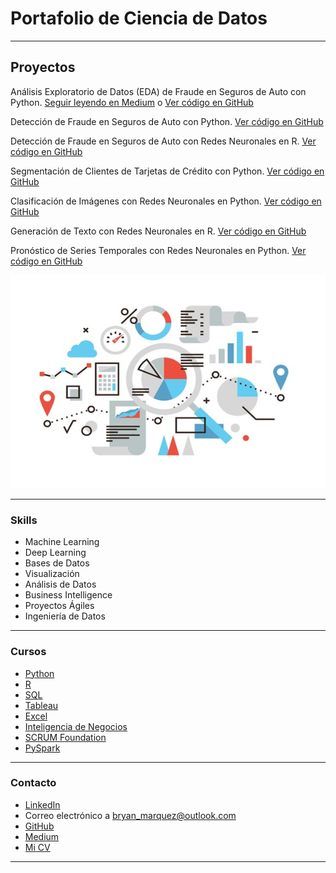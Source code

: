 # Portafolio de Ciencia de Datos

---

## Proyectos

Análisis Exploratorio de Datos (EDA) de Fraude en Seguros de Auto con Python. [Seguir leyendo en Medium](https://medium.com/@bryan.didier.marquez/detección-de-fraude-en-seguros-de-auto-eda-en-python-173de2c759a6) o [Ver código en GitHub](https://github.com/bryan-marquez/proyecto-portafolio/blob/main/notebooks/EDA_fraude_seguros_auto.ipynb)

Detección de Fraude en Seguros de Auto con Python. [Ver código en GitHub](https://github.com/bryan-marquez/proyecto-portafolio/blob/main/notebooks/Modelado_fraude_seguros_auto-Pipe.ipynb)

Detección de Fraude en Seguros de Auto con Redes Neuronales en R. [Ver código en GitHub](https://github.com/bryan-marquez/redes_neuronales/blob/main/colab_notebooks/NN_fraude_autos_VD_R.ipynb)

Segmentación de Clientes de Tarjetas de Crédito con Python. [Ver código en GitHub](https://github.com/bryan-marquez/proyecto-portafolio/blob/main/notebooks/Clustering_clientes-KMeans.ipynb)

Clasificación de Imágenes con Redes Neuronales en Python. [Ver código en GitHub](https://github.com/bryan-marquez/redes_neuronales/blob/main/colab_notebooks/CNN_TransferLearning_Flowers.ipynb)

Generación de Texto con Redes Neuronales en R. [Ver código en GitHub](https://github.com/bryan-marquez/redes_neuronales/blob/main/colab_notebooks/TextGenerator_RNN_LSTM_R.ipynb)

Pronóstico de Series Temporales con Redes Neuronales en Python. [Ver código en GitHub](https://github.com/bryan-marquez/redes_neuronales/blob/main/colab_notebooks/TimeSeries_RNN_LSTM_TSG.ipynb)

[<img src="images/Data-Science-_-Evolucion.jpg?raw=true"/>](https://medium.com/@bryan.didier.marquez)

---

### Skills

- Machine Learning
- Deep Learning
- Bases de Datos
- Visualización
- Análisis de Datos
- Business Intelligence
- Proyectos Ágiles
- Ingeniería de Datos

---

### Cursos

- [Python](/pdf/Certificado_Python.pdf)
- [R](/pdf/Certificado_R.pdf)
- [SQL](/pdf/Certificado_SQL.pdf)
- [Tableau](/pdf/Certificado_Tableau.pdf)
- [Excel](/pdf/Diploma_Macros_Excel.pdf)
- [Inteligencia de Negocios](/pdf/Diploma_Tecnico_Inteligencia_Negocios.pdf)
- [SCRUM Foundation](/pdf/Certificate_Scrum_Foundation.pdf)
- [PySpark](/pdf/Certificado_PySpark.pdf)

---

### Contacto

- [LinkedIn](https://www.linkedin.com/in/bryan-marquez-alvarez/)
- Correo electrónico a <bryan_marquez@outlook.com>
- [GitHub](https://github.com/bryan-marquez)
- [Medium](https://medium.com/@bryan.didier.marquez)
- [Mi CV](/pdf/CV-BRYAN_MARQUEZ.pdf)

---
